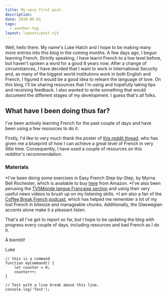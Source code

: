 ```yaml
---
title: My very first post.
description:
date: 2018-05-01
tags: 
  - another-tag
layout: layouts/post.njk
---
```

Well, hello there. My name's Luke Hatch and I hope to be making many more entries into this blog in the coming months. A few days ago, I begun learning French. Strictly speaking, I have learnt French to a low level before, but haven't spoken a word for a good 8 years now. After a change of circumstances, I have decided that I want to work in International Security and, as many of the biggest world institutions work in both English and French, I figured it would be a good idea to relearn the language of love. On this blog, I'll be sharing resources that I'm using and hopefully taking tips and receiving feedback. I also wanted to write something that would document the different stages of my development. I guess that's all folks.


## What have I been doing thus far?

I've been actively learning French for the past couple of days and have been using a few resources to do it. 

Firstly, I'd like to very much thank the poster of [this reddit thread](https://www.reddit.com/r/French/comments/7j37er/0_to_c1_in_a_year_lessons_learned/), who has given me a blueprint of how I can achieve a great level of French in very little time. Consequently, I have used a couple of resources on this redditor's recommendation. 

### Materials
*I've been doing some exercises in Easy French Step-by-Step, by Myrna Bell Rochester, which is available to buy [here](https://www.amazon.co.uk/French-Step-Step-Myrna-Rochester/dp/0071453873/ref=sr_1_1?crid=1EHJOXZEDS5YY&keywords=easy+french+step-by-step&qid=1561752526&s=gateway&sprefix=easy+french%2Caps%2C136&sr=8-1) from Amazon.
*I've also been perusing the [TV5Monde langue Française section](https://langue-francaise.tv5monde.com/?utm_source=tv5monde&utm_medium=metanav&utm_campaign=langue-francaise) and using their very useful news videos to brush up on my listening skills.
*I am also a fan of the [Coffee Break French podcast](https://radiolingua.com/coffeebreakfrench/), which has helped me remember a lot of my lost French in bitesize and manageable chunks. Additionally, the Glaswegian accents alone make it a pleasant listen.

That's all I've got to report so far, but I hope to be updating the blog with progress every couple of days, including resources and bad French as I do it.

À bientôt!

Luke
``` text/2-3
// this is a command
function myCommand() {
	let counter = 0;
	counter++;
}

// Test with a line break above this line.
console.log('Test');
```
